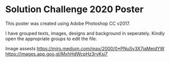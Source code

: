# Solution Challenge 2020 Poster

This poster was created using Adobe Photoshop CC v2017.

I have grouped texts, images, designs and background in seperately.
Kindly open the appropriate groups to edit the file.

Image assests
https://miro.medium.com/max/2000/0*PNuSy3X7jaMeidYW
https://images.app.goo.gl/MxhHdWcpHz3ryKsi7

